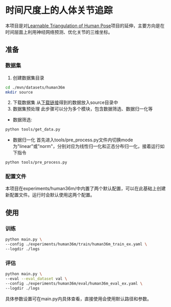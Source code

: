 # 时间尺度上的人体关节追踪

本项目是对[Learnable Triangulation of Human Pose](https://github.com/karfly/learnable-triangulation-pytorch)项目的延伸，主要方向是在时间层面上利用神经网络预测、优化关节的三维坐标。

## 准备
### 数据集
1. 创建数据集目录
```bash
cd ./mvn/datasets/human36m
mkdir source
```
2. 下载数据集
从[下载链接](https://pan.baidu.com/s/1GVhjnypsxgOGXiK8uMSp9A?pwd=8g22)得到的数据放入source目录中
3. 数据集预处理
此步骤可以分为多个模块，包含数据筛选、数据归一化等
* 数据筛选:
```bash
python tools/get_data.py
```
* 数据归一化
首先进入tools/pre_process.py文件内切换mode为"linear"或"norm"，分别对应为线性归一化和正态分布归一化，接着运行如下指令
```bash
python tools/pre_process.py
```

### 配置文件
本项目在experiments/human36m/中内置了两个默认配置，可以在此基础上创建新配置文件。运行时会默认使用这两个配置。

## 使用
### 训练

```bash
python main.py \
--config ./experiments/human36m/train/human36m_train_ex.yaml \
--logdir ./logs
```

### 评估

```bash
python main.py \
--eval --eval_dataset val \
--config ./experiments/human36m/eval/human36m_eval_ex.yaml \
--logdir ./logs
```

具体参数设置可在main.py内具体查看，直接使用会使用默认路径和参数。